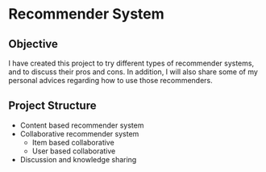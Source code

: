 # Recommender System

## Objective

I have created this project to try different types of recommender systems, and to discuss their pros and cons. In addition, I will also share some of my personal advices regarding how to use those recommenders.

## Project Structure

- Content based recommender system
- Collaborative recommender system
  	- Item based collaborative
  	- User based collaborative
- Discussion and knowledge sharing